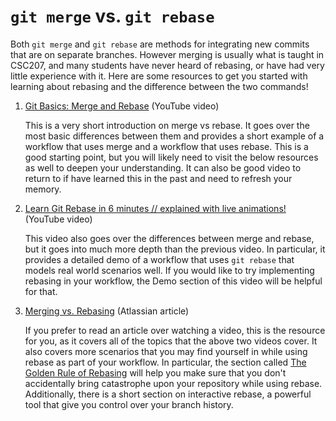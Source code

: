 # `git merge` vs. `git rebase`

Both `git merge` and `git rebase` are methods for integrating new commits that are on separate branches. However merging is usually what is taught in CSC207, and many students have never heard of rebasing, or have had very little experience with it. Here are some resources to get you started with learning about rebasing and the difference between the two commands!
1. [Git Basics: Merge and Rebase](https://www.youtube.com/watch?v=dO9BtPDIHJ8&ab_channel=EnvatoTuts%2B) (YouTube video) 
    
    This is a very short introduction on merge vs rebase. It goes over the most basic differences between them and provides a short example of a workflow that uses merge and a workflow that uses rebase. This is a good starting point, but you will likely need to visit the below resources as well to deepen your understanding. It can also be good video to return to if have learned this in the past and need to refresh your memory.

2. [Learn Git Rebase in 6 minutes // explained with live animations!](https://www.youtube.com/watch?v=f1wnYdLEpgI&ab_channel=TheModernCoder) (YouTube video)
    
    This video also goes over the differences between merge and rebase, but it goes into much more depth than the previous video. In particular, it provides a  detailed demo of a workflow that uses `git rebase` that models real world scenarios well. If you would like to try implementing rebasing in your workflow, the Demo section of this video will be helpful for that.

3. [Merging vs. Rebasing](https://www.atlassian.com/git/tutorials/merging-vs-rebasing) (Atlassian article)
    
    If you prefer to read an article over watching a video, this is the resource for you, as it covers all of the topics that the above two videos cover. It also covers more scenarios that you may find yourself in while using rebase as part of your workflow. In particular, the section called [The Golden Rule of Rebasing](https://www.atlassian.com/git/tutorials/merging-vs-rebasing#the-golden-rule-of-rebasing) will help you make sure that you don't accidentally bring catastrophe upon your repository while using rebase. Additionally, there is a short section on interactive rebase, a powerful tool that give you control over your branch history. 